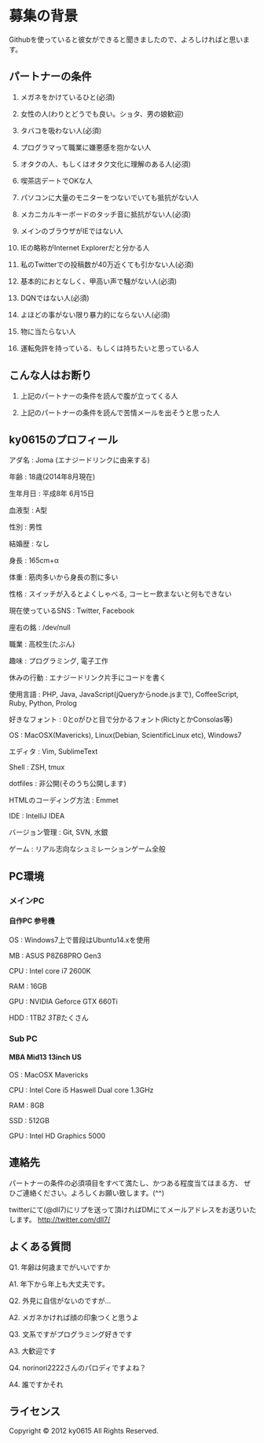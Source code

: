 # 募集の背景

Githubを使っていると彼女ができると聞きましたので、よろしければと思います。

## パートナーの条件


01. メガネをかけているひと(必須)

02. 女性の人(わりとどうでも良い。ショタ、男の娘歓迎)

03. タバコを吸わない人(必須)

04. プログラマって職業に嫌悪感を抱かない人

07. オタクの人、もしくはオタク文化に理解のある人(必須)

08. 喫茶店デートでOKな人

09. パソコンに大量のモニターをつないでいても抵抗がない人

10. メカニカルキーボードのタッチ音に抵抗がない人(必須)

13. メインのブラウザがIEではない人

14. IEの略称がInternet Explorerだと分かる人

15. 私のTwitterでの投稿数が40万近くても引かない人(必須)

16. 基本的におとなしく、甲高い声で騒がない人(必須)

18. DQNではない人(必須)

19. よほどの事がない限り暴力的にならない人(必須)

20. 物に当たらない人

22. 運転免許を持っている、もしくは持ちたいと思っている人

## こんな人はお断り
01. 上記のパートナーの条件を読んで腹が立ってくる人

02. 上記のパートナーの条件を読んで苦情メールを出そうと思った人

## ky0615のプロフィール

アダ名 : Joma (エナジードリンクに由来する)

年齢 : 18歳(2014年8月現在)

生年月日 : 平成8年 6月15日

血液型 : A型

性別 : 男性

結婚歴 : なし

身長 : 165cm+α

体重 : 筋肉多いから身長の割に多い

性格 : スイッチが入るとよくしゃべる, コーヒー飲まないと何もできない

現在使っているSNS : Twitter, Facebook

座右の銘 : /dev/null

職業 : 高校生(たぶん)

趣味 : プログラミング, 電子工作

休みの行動 : エナジードリンク片手にコードを書く

使用言語 : PHP, Java, JavaScript(jQueryからnode.jsまで), CoffeeScript, Ruby, Python, Prolog

好きなフォント : 0とoがひと目で分かるフォント(RictyとかConsolas等)

OS : MacOSX(Mavericks), Linux(Debian, ScientificLinux etc), Windows7

エディタ : Vim, SublimeText

Shell : ZSH, tmux

dotfiles : 非公開(そのうち公開します)

HTMLのコーディング方法 : Emmet

IDE : IntelliJ IDEA

バージョン管理 : Git, SVN, 水銀

ゲーム : リアル志向なシュミレーションゲーム全般


## PC環境
### メインPC
#### 自作PC 参号機
OS  : Windows7上で普段はUbuntu14.xを使用

MB  : ASUS P8Z68PRO Gen3

CPU : Intel core i7 2600K

RAM : 16GB

GPU : NVIDIA Geforce GTX 660Ti

HDD : 1TB*2 3TB*たくさん

### Sub PC
#### MBA Mid13 13inch US
OS  : MacOSX Mavericks

CPU : Intel Core i5 Haswell Dual core 1.3GHz

RAM : 8GB

SSD : 512GB

GPU : Intel HD Graphics 5000


## 連絡先
パートナーの条件の必須項目をすべて満たし、かつある程度当てはまる方、
ぜひご連絡ください。よろしくお願い致します。(^^)

twitterにて(@dll7)にリプを送って頂ければDMにてメールアドレスをお送りいたします。
http://twitter.com/dll7/


## よくある質問

Q1. 年齢は何歳までがいいですか

A1. 年下から年上も大丈夫です。


Q2. 外見に自信がないのですが…

A2. メガネかければ顔の印象つくと思うよ


Q3. 文系ですがプログラミング好きです

A3. 大歓迎です


Q4. norinori2222さんのパロディですよね？

A4. 誰ですかそれ


## ライセンス
Copyright &copy; 2012 ky0615 All Rights Reserved.
